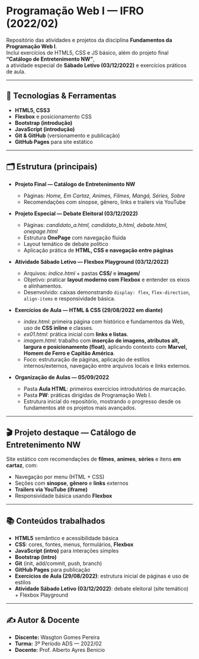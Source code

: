 # Programação Web I — IFRO (2022/02)

Repositório das atividades e projetos da disciplina **Fundamentos da Programação Web I**.  
Inclui exercícios de HTML5, CSS e JS básico, além do projeto final **“Catálogo de Entretenimento NW”**,  
a atividade especial de **Sábado Letivo (03/12/2022)** e exercícios práticos de aula.

---

## 🔧 Tecnologias & Ferramentas
- **HTML5, CSS3**
- **Flexbox** e posicionamento CSS
- **Bootstrap (introdução)**
- **JavaScript (introdução)**
- **Git & GitHub** (versionamento e publicação)
- **GitHub Pages** para site estático

---

## 🗂 Estrutura (principais)

- **Projeto Final — Catálogo de Entretenimento NW**  
  - Páginas: *Home, Em Cartaz, Animes, Filmes, Mangá, Séries, Sobre*  
  - Recomendações com sinopse, gênero, links e trailers via YouTube  

- **Projeto Especial — Debate Eleitoral (03/12/2022)**  
  - Páginas: *candidato_a.html, candidato_b.html, debate.html, onepage.html*  
  - Estrutura **OnePage** com navegação fluida  
  - Layout temático de debate político  
  - Aplicação prática de **HTML, CSS e navegação entre páginas**

- **Atividade Sábado Letivo — Flexbox Playground (03/12/2022)**  
  - Arquivos: *indice.html* + pastas **CSS/** e **imagem/**  
  - Objetivo: praticar **layout moderno com Flexbox** e entender os eixos e alinhamentos.  
  - Desenvolvido: caixas demonstrando `display: flex`, `flex-direction`, `align-items` e responsividade básica.

- **Exercícios de Aula — HTML & CSS (29/08/2022 em diante)**  
  - *index.html*: primeira página com histórico e fundamentos da Web, uso de **CSS inline** e classes.  
  - *ex01.html*: prática inicial com **links e listas**.  
  - *imagem.html*: trabalho com **inserção de imagens, atributos alt, largura e posicionamento (float)**, aplicando contexto com **Marvel, Homem de Ferro e Capitão América**.  
  - Foco: estruturação de páginas, aplicação de estilos internos/externos, navegação entre arquivos locais e links externos.

- **Organização de Aulas — 05/09/2022**  
  - Pasta **Aula HTML**: primeiros exercícios introdutórios de marcação.  
  - Pasta **PW**: práticas dirigidas de Programação Web I.  
  - Estrutura inicial do repositório, mostrando o progresso desde os fundamentos até os projetos mais avançados.

---

## 🎬 Projeto destaque — Catálogo de Entretenimento NW
Site estático com recomendações de **filmes**, **animes**, **séries** e itens **em cartaz**, com:
- Navegação por menu (HTML + CSS)
- Seções com **sinopse**, **gênero** e **links** externos
- **Trailers via YouTube (iframe)**
- Responsividade básica usando **Flexbox**

---

## 📚 Conteúdos trabalhados
- **HTML5** semântico e acessibilidade básica  
- **CSS**: cores, fontes, menus, formulários, **Flexbox**  
- **JavaScript (intro)** para interações simples  
- **Bootstrap (intro)**  
- **Git** (init, add/commit, push, branch)  
- **GitHub Pages** para publicação  
- **Exercícios de Aula (29/08/2022)**: estrutura inicial de páginas e uso de estilos  
- **Atividade Sábado Letivo (03/12/2022)**: debate eleitoral (site temático) + Flexbox Playground  

---

## ✍️ Autor & Docente
- **Discente:** Wasgton Gomes Pereira  
- **Turma:** 3º Período ADS — 2022/02  
- **Docente:** Prof. Alberto Ayres Benicio
